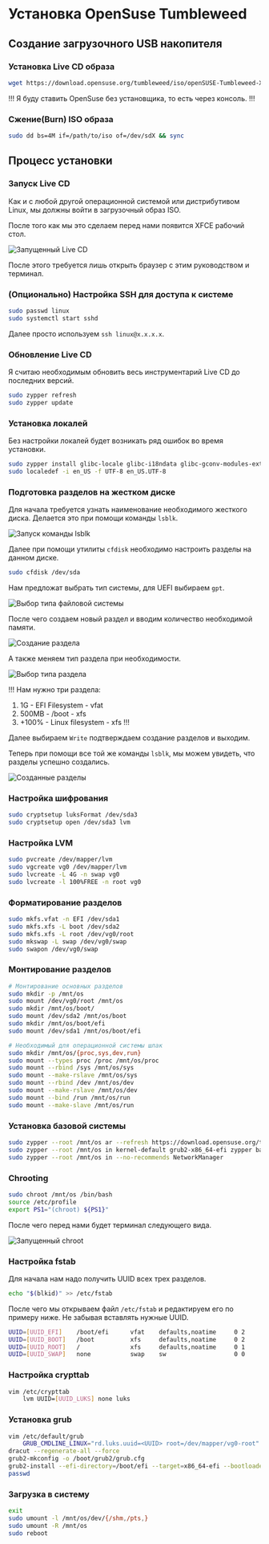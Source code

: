 # Установка OpenSuse Tumbleweed

## Создание загрузочного USB накопителя

### Установка Live CD образа

```sh
wget https://download.opensuse.org/tumbleweed/iso/openSUSE-Tumbleweed-XFCE-Live-x86_64-Current.iso
```

!!!
Я буду ставить OpenSuse без установщика, то есть через консоль.
!!!

### Сжение(Burn) ISO образа

```sh
sudo dd bs=4M if=/path/to/iso of=/dev/sdX && sync
```

## Процесс установки

### Запуск Live CD

Как и с любой другой операционной системой или дистрибутивом Linux,
мы должны войти в загрузочный образ ISO.

После того как мы это сделаем перед нами появится XFCE рабочий стол.

![Запущенный Live CD](../uploads/opensuse_install_1.png)

После этого требуется лишь открыть браузер с этим руководством и терминал.

### (Опционально) Настройка SSH для доступа к системе

```sh
sudo passwd linux
sudo systemctl start sshd
```

Далее просто используем `ssh linux@x.x.x.x`.

### Обновление Live CD

Я считаю необходимым обновить весь инструментарий Live CD до последних версий.

```sh
sudo zypper refresh
sudo zypper update
```

### Установка локалей

Без настройки локалей будет возникать ряд ошибок во время установки.

```sh
sudo zypper install glibc-locale glibc-i18ndata glibc-gconv-modules-extra
sudo localedef -i en_US -f UTF-8 en_US.UTF-8
```

### Подготовка разделов на жестком диске

Для начала требуется узнать наименование необходимого жесткого диска.
Делается это при помощи команды `lsblk`.

![Запуск команды lsblk](../uploads/opensuse_install_2.png)

Далее при помощи утилиты `cfdisk` необходимо настроить разделы на данном диске.

```sh
sudo cfdisk /dev/sda
```

Нам предложат выбрать тип системы, для UEFI выбираем `gpt`.

![Выбор типа файловой системы](../uploads/opensuse_install_3.png)

После чего создаем новый раздел и вводим количество необходимой памяти.

![Создание раздела](../uploads/opensuse_install_4.png)

А также меняем тип раздела при необходимости.

![Выбор типа раздела](../uploads/opensuse_install_5.png)

!!!
Нам нужно три раздела:
1. 1G - EFI Filesystem - vfat
2. 500MB - /boot - xfs
3. +100% - Linux filesystem - xfs
!!!

Далее выбираем `Write` подтверждаем создание разделов и выходим.

Теперь при помощи все той же команды `lsblk`,
мы можем увидеть, что разделы успешно создались.

![Созданные разделы](../uploads/opensuse_install_6.png)

### Настройка шифрования

```sh
sudo cryptsetup luksFormat /dev/sda3
sudo cryptsetup open /dev/sda3 lvm
```

### Настройка LVM

```sh
sudo pvcreate /dev/mapper/lvm
sudo vgcreate vg0 /dev/mapper/lvm
sudo lvcreate -L 4G -n swap vg0
sudo lvcreate -l 100%FREE -n root vg0
```

### Форматирование разделов

```sh
sudo mkfs.vfat -n EFI /dev/sda1
sudo mkfs.xfs -L boot /dev/sda2
sudo mkfs.xfs -L root /dev/vg0/root
sudo mkswap -L swap /dev/vg0/swap
sudo swapon /dev/vg0/swap
```

### Монтирование разделов

```sh
# Монтирование основных разделов
sudo mkdir -p /mnt/os
sudo mount /dev/vg0/root /mnt/os
sudo mkdir /mnt/os/boot/
sudo mount /dev/sda2 /mnt/os/boot
sudo mkdir /mnt/os/boot/efi
sudo mount /dev/sda1 /mnt/os/boot/efi

# Необходимый для операционной системы шлак
sudo mkdir /mnt/os/{proc,sys,dev,run}
sudo mount --types proc /proc /mnt/os/proc
sudo mount --rbind /sys /mnt/os/sys
sudo mount --make-rslave /mnt/os/sys
sudo mount --rbind /dev /mnt/os/dev
sudo mount --make-rslave /mnt/os/dev
sudo mount --bind /run /mnt/os/run
sudo mount --make-slave /mnt/os/run
```

### Установка базовой системы

```sh
sudo zypper --root /mnt/os ar --refresh https://download.opensuse.org/tumbleweed/repo/oss/ oss
sudo zypper --root /mnt/os in kernel-default grub2-x86_64-efi zypper bash man vim shadow util-linux cryptsetup lvm2 xfsprogs
sudo zypper --root /mnt/os in --no-recommends NetworkManager
```

### Chrooting

```sh
sudo chroot /mnt/os /bin/bash
source /etc/profile
export PS1="(chroot) ${PS1}"
```

После чего перед нами будет терминал следующего вида.

![Запущенный chroot](../uploads/opensuse_install_7.png)

### Настройка fstab

Для начала нам надо получить UUID всех трех разделов.

```sh
echo "$(blkid)" >> /etc/fstab
```

После чего мы открываем файл `/etc/fstab` и редактируем его по примеру ниже.
Не забывая вставлять нужные UUID.

```sh
UUID=[UUID_EFI]    /boot/efi      vfat    defaults,noatime     0 2
UUID=[UUID_BOOT]   /boot          xfs     defaults,noatime     0 2
UUID=[UUID_ROOT]   /              xfs     defaults,noatime     0 1
UUID=[UUID_SWAP]   none           swap    sw                   0 0
```

### Настройка crypttab

```sh
vim /etc/crypttab
    lvm UUID=[UUID_LUKS] none luks
```

### Установка grub

```sh
vim /etc/default/grub
    GRUB_CMDLINE_LINUX="rd.luks.uuid=<UUID> root=/dev/mapper/vg0-root"
dracut --regenerate-all --force
grub2-mkconfig -o /boot/grub2/grub.cfg
grub2-install --efi-directory=/boot/efi --target=x86_64-efi --bootloader-id=opensuse
passwd
```

### Загрузка в систему

```sh
exit
sudo umount -l /mnt/os/dev/{/shm,/pts,}
sudo umount -R /mnt/os
sudo reboot
```
